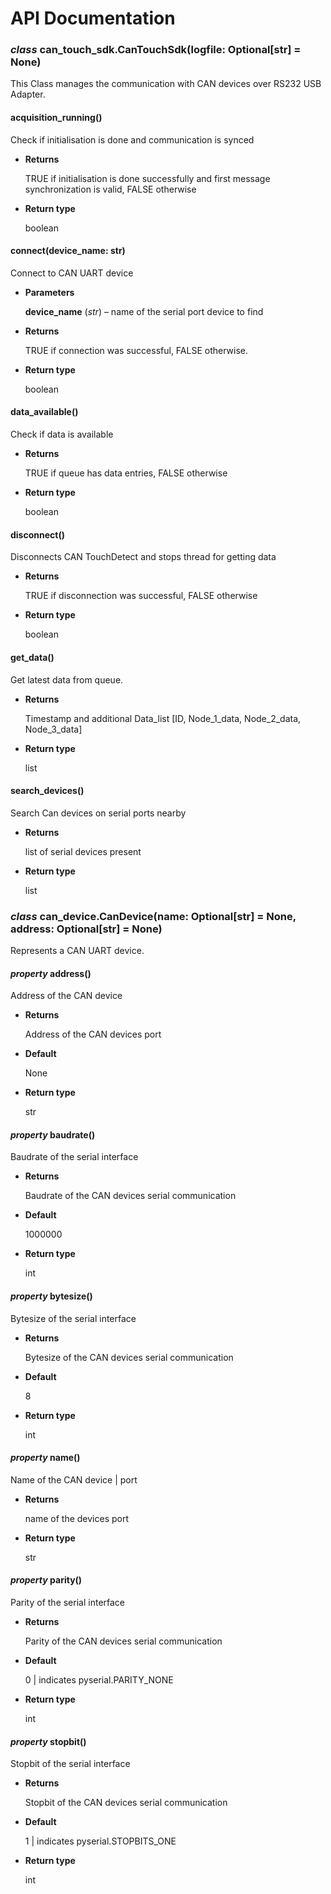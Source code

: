 # API Documentation


### _class_ can_touch_sdk.CanTouchSdk(logfile: Optional[str] = None)
This Class manages the communication with CAN devices over RS232 USB Adapter.


#### acquisition_running()
Check if initialisation is done and communication is synced


* **Returns**

    TRUE if initialisation is done successfully and first message synchronization is valid, FALSE otherwise



* **Return type**

    boolean



#### connect(device_name: str)
Connect to CAN UART device


* **Parameters**

    **device_name** (*str*) – name of the serial port device to find



* **Returns**

    TRUE if connection was successful, FALSE otherwise.



* **Return type**

    boolean



#### data_available()
Check if data is available


* **Returns**

    TRUE if queue has data entries, FALSE otherwise



* **Return type**

    boolean



#### disconnect()
Disconnects CAN TouchDetect and stops thread for getting data


* **Returns**

    TRUE if disconnection was successful, FALSE otherwise



* **Return type**

    boolean



#### get_data()
Get latest data from queue.


* **Returns**

    Timestamp and additional Data_list [ID, Node_1_data, Node_2_data, Node_3_data]



* **Return type**

    list



#### search_devices()
Search Can devices on serial ports nearby


* **Returns**

    list of serial devices present



* **Return type**

    list



### _class_ can_device.CanDevice(name: Optional[str] = None, address: Optional[str] = None)
Represents a CAN UART device.


#### _property_ address()
Address of the CAN device


* **Returns**

    Address of the CAN devices port



* **Default**

    None



* **Return type**

    str



#### _property_ baudrate()
Baudrate of the serial interface


* **Returns**

    Baudrate of the CAN devices serial communication



* **Default**

    1000000



* **Return type**

    int



#### _property_ bytesize()
Bytesize of the serial interface


* **Returns**

    Bytesize of the CAN devices serial communication



* **Default**

    8



* **Return type**

    int



#### _property_ name()
Name of the CAN device | port


* **Returns**

    name of the devices port



* **Return type**

    str



#### _property_ parity()
Parity of the serial interface


* **Returns**

    Parity of the CAN devices serial communication



* **Default**

    0  | indicates pyserial.PARITY_NONE



* **Return type**

    int



#### _property_ stopbit()
Stopbit of the serial interface


* **Returns**

    Stopbit of the CAN devices serial communication



* **Default**

    1 | indicates pyserial.STOPBITS_ONE



* **Return type**

    int
